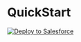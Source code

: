 # QuickStart


<a href="https://githubsfdeploy.herokuapp.com?owner=brunadileo&repo=QuickStart" rel="nofollow">
  <img alt="Deploy to Salesforce" src="https://raw.githubusercontent.com/afawcett/githubsfdeploy/master/src/main/webapp/resources/img/deploy.png" style="max-width:100%;">
</a>
